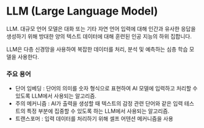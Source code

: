 # LLM (Large Language Model)

LLM. 대규모 언어 모델은 대화 또는 기타 자연 언어 입력에 대해 인간과 유사한 응답을 생성하기 위해 방대한 양의 텍스트 데이터에 대해 훈련된 인공 지능의 하위 집합니다.

LLM은 다층 신경망을 사용하여 복잡한 데이터를 처리, 분석 및 예측하는 심층 학습 모델을 사용한다.

### 주요 용어

- 단어 임베딩 : 단어의 의미를 숫자 형식으로 표현하여 AI 모델에 입력하고 처리할 수 있도록 LLM에서 사용되는 알고리즘.
- 주의 메커니즘 : AI가 출력을 생성할 때 텍스트의 감정 관련 단어와 같은 입력 테스트의 특정 부분에 집중할 수 있도록 하는 LLM에서 사용되는 알고리즘.
- 트랜스포머 : 입력 데이터를 처리하기 위해 셀프 어텐션 메커니즘을 사용


[](https://www.gnict.org/media/uploads/2023/03/14/LLM대형_언어_모델이란.pdf)
